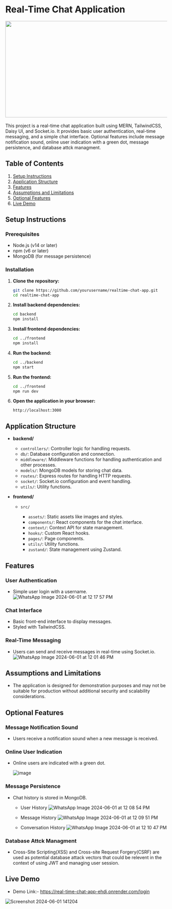 
# Real-Time Chat Application

<img src="https://github.com/Vindyani1999/My-React-Projects/assets/145743416/bd6daa98-7e6a-4a2e-a1ad-f4ffe056b0cd" width="1000" height="300"/><br>
<br/>
This project is a real-time chat application built using MERN, TailwindCSS, Daisy UI, and Socket.io. It provides basic user authentication, real-time messaging, and a simple chat interface. Optional features include message notification sound, online user indication with a green dot, message persistence, and database attck managment.

## Table of Contents

1. [Setup Instructions](#setup-instructions)
2. [Application Structure](#application-structure)
3. [Features](#features)
4. [Assumptions and Limitations](#assumptions-and-limitations)
5. [Optional Features](#optional-features)
6. [Live Demo](#live-demo)

## Setup Instructions

### Prerequisites

- Node.js (v14 or later)
- npm (v6 or later)
- MongoDB (for message persistence)

### Installation

1. **Clone the repository:**

    ```bash
    git clone https://github.com/yourusername/realtime-chat-app.git
    cd realtime-chat-app
    ```

2. **Install backend dependencies:**

    ```bash
    cd backend
    npm install
    ```

3. **Install frontend dependencies:**

    ```bash
    cd ../frontend
    npm install
    ```

4. **Run the backend:**

    ```bash
    cd ../backend
    npm start
    ```

5. **Run the frontend:**

    ```bash
    cd ../frontend
    npm run dev
    ```

6. **Open the application in your browser:**

    ```
    http://localhost:3000
    ```

## Application Structure

- **backend/**

  - `controllers/`: Controller logic for handling requests.
  - `db/`: Database configuration and connection.
  - `middleware/`: Middleware functions for handling authentication and other processes.
  - `models/`: MongoDB models for storing chat data.
  - `routes/`: Express routes for handling HTTP requests.
  - `socket/`: Socket.io configuration and event handling.
  - `utils/`: Utility functions.

- **frontend/**

  - `src/`

    - `assets/`: Static assets like images and styles.
    - `components/`: React components for the chat interface.
    - `context/`: Context API for state management.
    - `hooks/`: Custom React hooks.
    - `pages/`: Page components.
    - `utils/`: Utility functions.
    - `zustand/`: State management using Zustand.

## Features

### User Authentication

- Simple user login with a username.
  ![WhatsApp Image 2024-06-01 at 12 17 57 PM](https://github.com/Vindyani1999/My-React-Projects/assets/145743416/270e242a-bf69-4488-ac6d-a9754da51dc0)


### Chat Interface

- Basic front-end interface to display messages.
- Styled with TailwindCSS.

### Real-Time Messaging

- Users can send and receive messages in real-time using Socket.io.
  ![WhatsApp Image 2024-06-01 at 12 01 46 PM](https://github.com/Vindyani1999/My-React-Projects/assets/145743416/64b28216-a242-4fdd-87cf-5d026ce9e478)

## Assumptions and Limitations

- The application is designed for demonstration purposes and may not be suitable for production without additional security and scalability considerations.

## Optional Features

### Message Notification Sound

- Users receive a notification sound when a new message is received.

### Online User Indication

- Online users are indicated with a green dot.
  
  ![image](https://github.com/Chamindu77/Real-Time-Chat-App/assets/117502200/053aac46-8f5c-4e1f-85f6-33338d48df5f)


### Message Persistence

- Chat history is stored in MongoDB.
    - User History
     ![WhatsApp Image 2024-06-01 at 12 08 54 PM](https://github.com/Vindyani1999/My-React-Projects/assets/145743416/fd2d01fb-2b23-4151-ad6d-cc033011805a)

    - Message History
      ![WhatsApp Image 2024-06-01 at 12 09 51 PM](https://github.com/Vindyani1999/My-React-Projects/assets/145743416/bf7ab627-ea7d-4d63-b8d1-3563e9df0abf)
 
    - Conversation History
       ![WhatsApp Image 2024-06-01 at 12 10 47 PM](https://github.com/Vindyani1999/My-React-Projects/assets/145743416/2a2c328d-d690-490f-b0d6-4f01dceb32c1)

 

### Database Attck Managment

- Cross-Site Scripting(XSS) and Cross-site Request Forgery(CSRF) are used as potential database attack vectors that could be relevent in the context of using JWT and managing user session.

## Live Demo

- Demo Link:- https://real-time-chat-app-ehdj.onrender.com/login 

![Screenshot 2024-06-01 141204](https://github.com/Chamindu77/Real-Time-Chat-App/assets/117502200/285c7849-6a07-4e1f-9328-9a8ce6ff66fd)

